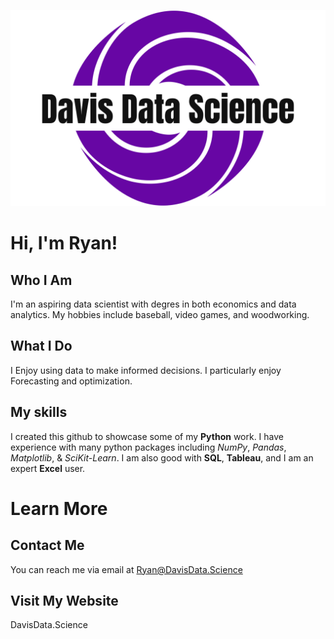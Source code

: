 ![Davis Data Science Logo.](/assets/davis-data-science-high-resolution-logo-color-on-transparent-background.png)
# Hi, I'm Ryan!

## Who I Am
I'm an aspiring data scientist with degres in both economics and data analytics. My hobbies include baseball, video games, and woodworking.

## What I Do
I Enjoy using data to make informed decisions.
I particularly enjoy Forecasting and  optimization.

## My skills
I created this github to showcase some of my **Python** work.
I have experience with many python packages including *NumPy*, *Pandas*, *Matplotlib*, & *SciKit-Learn*.
I am also good with **SQL**, **Tableau**, and I am an expert **Excel** user.

# Learn More

## Contact Me
You can reach me via email at Ryan@DavisData.Science

## Visit My Website
DavisData.Science
